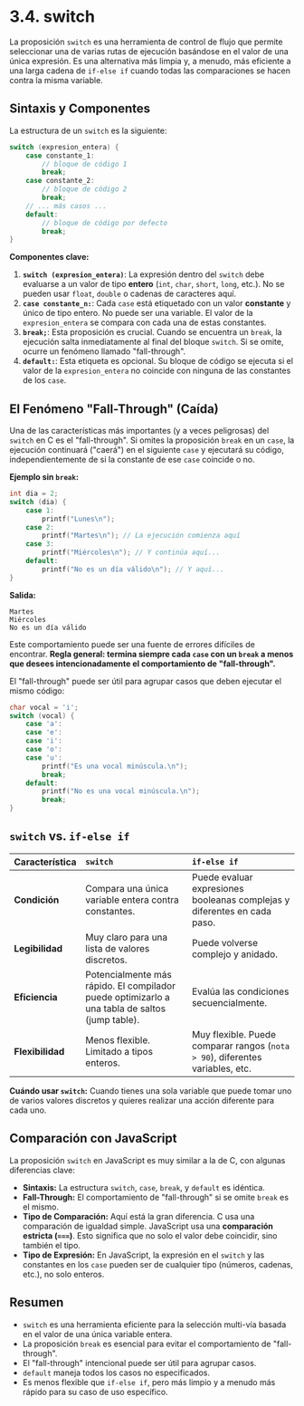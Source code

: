 # 3.4. switch

La proposición `switch` es una herramienta de control de flujo que permite seleccionar una de varias rutas de ejecución basándose en el valor de una única expresión. Es una alternativa más limpia y, a menudo, más eficiente a una larga cadena de `if-else if` cuando todas las comparaciones se hacen contra la misma variable.

## Sintaxis y Componentes

La estructura de un `switch` es la siguiente:

```c
switch (expresion_entera) {
    case constante_1:
        // bloque de código 1
        break;
    case constante_2:
        // bloque de código 2
        break;
    // ... más casos ...
    default:
        // bloque de código por defecto
        break;
}
```

**Componentes clave:**

1.  **`switch (expresion_entera)`**: La expresión dentro del `switch` debe evaluarse a un valor de tipo **entero** (`int`, `char`, `short`, `long`, etc.). No se pueden usar `float`, `double` o cadenas de caracteres aquí.
2.  **`case constante_n:`**: Cada `case` está etiquetado con un valor **constante** y único de tipo entero. No puede ser una variable. El valor de la `expresion_entera` se compara con cada una de estas constantes.
3.  **`break;`**: Esta proposición es crucial. Cuando se encuentra un `break`, la ejecución salta inmediatamente al final del bloque `switch`. Si se omite, ocurre un fenómeno llamado "fall-through".
4.  **`default:`**: Esta etiqueta es opcional. Su bloque de código se ejecuta si el valor de la `expresion_entera` no coincide con ninguna de las constantes de los `case`.

## El Fenómeno "Fall-Through" (Caída)

Una de las características más importantes (y a veces peligrosas) del `switch` en C es el "fall-through". Si omites la proposición `break` en un `case`, la ejecución continuará ("caerá") en el siguiente `case` y ejecutará su código, independientemente de si la constante de ese `case` coincide o no.

**Ejemplo sin `break`:**

```c
int dia = 2;
switch (dia) {
    case 1:
        printf("Lunes\n");
    case 2:
        printf("Martes\n"); // La ejecución comienza aquí
    case 3:
        printf("Miércoles\n"); // Y continúa aquí...
    default:
        printf("No es un día válido\n"); // Y aquí...
}
```

**Salida:**

```
Martes
Miércoles
No es un día válido
```

Este comportamiento puede ser una fuente de errores difíciles de encontrar. **Regla general: termina siempre cada `case` con un `break` a menos que desees intencionadamente el comportamiento de "fall-through".**

El "fall-through" puede ser útil para agrupar casos que deben ejecutar el mismo código:

```c
char vocal = 'i';
switch (vocal) {
    case 'a':
    case 'e':
    case 'i':
    case 'o':
    case 'u':
        printf("Es una vocal minúscula.\n");
        break;
    default:
        printf("No es una vocal minúscula.\n");
        break;
}
```

## `switch` vs. `if-else if`

| Característica   | `switch`                                                                                       | `if-else if`                                                                  |
| :--------------- | :--------------------------------------------------------------------------------------------- | :---------------------------------------------------------------------------- |
| **Condición**    | Compara una única variable entera contra constantes.                                           | Puede evaluar expresiones booleanas complejas y diferentes en cada paso.      |
| **Legibilidad**  | Muy claro para una lista de valores discretos.                                                 | Puede volverse complejo y anidado.                                            |
| **Eficiencia**   | Potencialmente más rápido. El compilador puede optimizarlo a una tabla de saltos (jump table). | Evalúa las condiciones secuencialmente.                                       |
| **Flexibilidad** | Menos flexible. Limitado a tipos enteros.                                                      | Muy flexible. Puede comparar rangos (`nota > 90`), diferentes variables, etc. |

**Cuándo usar `switch`:** Cuando tienes una sola variable que puede tomar uno de varios valores discretos y quieres realizar una acción diferente para cada uno.

## Comparación con JavaScript

La proposición `switch` en JavaScript es muy similar a la de C, con algunas diferencias clave:

- **Sintaxis:** La estructura `switch`, `case`, `break`, y `default` es idéntica.
- **Fall-Through:** El comportamiento de "fall-through" si se omite `break` es el mismo.
- **Tipo de Comparación:** Aquí está la gran diferencia. C usa una comparación de igualdad simple. JavaScript usa una **comparación estricta (`===`)**. Esto significa que no solo el valor debe coincidir, sino también el tipo.
- **Tipo de Expresión:** En JavaScript, la expresión en el `switch` y las constantes en los `case` pueden ser de cualquier tipo (números, cadenas, etc.), no solo enteros.

## Resumen

- `switch` es una herramienta eficiente para la selección multi-vía basada en el valor de una única variable entera.
- La proposición `break` es esencial para evitar el comportamiento de "fall-through".
- El "fall-through" intencional puede ser útil para agrupar casos.
- `default` maneja todos los casos no especificados.
- Es menos flexible que `if-else if`, pero más limpio y a menudo más rápido para su caso de uso específico.
